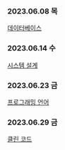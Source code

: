 ### 2023.06.08 목
[데이터베이스](https://seunghee114-blog.tistory.com/611)

### 2023.06.14 수
[시스템 설계](https://seunghee114-blog.tistory.com/614)

### 2023.06.23 금
[프로그래밍 언어](https://seunghee114-blog.tistory.com/619)

### 2023.06.29 금
[클린 코드](https://seunghee114-blog.tistory.com/623)
